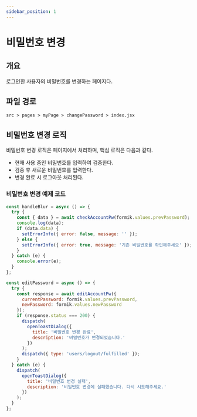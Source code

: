 ```yaml
---
sidebar_position: 1
---
```


# 비밀번호 변경

## 개요

로그인한 사용자의 비밀번호를 변경하는 페이지다.

## 파일 경로

```text
src > pages > myPage > changePassword > index.jsx
```

## 비밀번호 변경 로직

비밀번호 변경 로직은 페이지에서 처리하며, 핵심 로직은 다음과 같다.

- 현재 사용 중인 비밀번호를 입력하여 검증한다.
- 검증 후 새로운 비밀번호를 입력한다.
- 변경 완료 시 로그아웃 처리된다.

### 비밀번호 변경 예제 코드

```js
const handleBlur = async () => {
  try {
    const { data } = await checkAccountPw(formik.values.prevPassword);
    console.log(data);
    if (data.data) {
      setErrorInfo({ error: false, message: '' });
    } else {
      setErrorInfo({ error: true, message: '기존 비밀번호를 확인해주세요' });
    }
  } catch (e) {
    console.error(e);
  }
};

const editPassword = async () => {
  try {
    const response = await editAccountPw({
      currentPassword: formik.values.prevPassword,
      newPassword: formik.values.newPassword
    });
    if (response.status === 200) {
      dispatch(
        openToastDialog({
          title: '비밀번호 변경 완료',
          description: '비밀번호가 변경되었습니다.'
        })
      );
      dispatch({ type: 'users/logout/fulfilled' });
    }
  } catch (e) {
    dispatch(
      openToastDialog({
        title: '비밀번호 변경 실패',
        description: '비밀번호 변경에 실패했습니다. 다시 시도해주세요.'
      })
    );
  }
};
```
